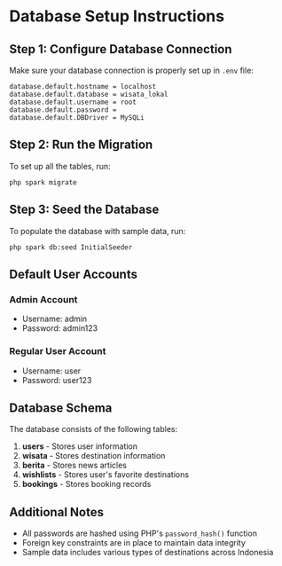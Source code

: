 # Database Setup Instructions

## Step 1: Configure Database Connection
Make sure your database connection is properly set up in `.env` file:

```
database.default.hostname = localhost
database.default.database = wisata_lokal
database.default.username = root
database.default.password = 
database.default.DBDriver = MySQLi
```

## Step 2: Run the Migration
To set up all the tables, run:

```
php spark migrate
```

## Step 3: Seed the Database
To populate the database with sample data, run:

```
php spark db:seed InitialSeeder
```

## Default User Accounts

### Admin Account
- Username: admin
- Password: admin123

### Regular User Account
- Username: user
- Password: user123

## Database Schema

The database consists of the following tables:

1. **users** - Stores user information
2. **wisata** - Stores destination information
3. **berita** - Stores news articles
4. **wishlists** - Stores user's favorite destinations
5. **bookings** - Stores booking records

## Additional Notes

- All passwords are hashed using PHP's `password_hash()` function
- Foreign key constraints are in place to maintain data integrity
- Sample data includes various types of destinations across Indonesia
